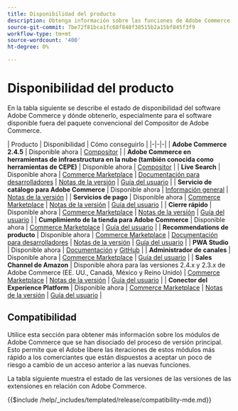 ```yaml
---
title: Disponibilidad del producto
description: Obtenga información sobre las funciones de Adobe Commerce disponibles actualmente, cómo acceder a ellas y comprobar su compatibilidad con versiones específicas de Adobe Commerce.
source-git-commit: 7be72f81bca1fc68f848f38515b2a15bf845f3f9
workflow-type: tm+mt
source-wordcount: '400'
ht-degree: 0%

---
```



# Disponibilidad del producto

En la tabla siguiente se describe el estado de disponibilidad del software Adobe Commerce y dónde obtenerlo, especialmente para el software disponible fuera del paquete convencional del Compositor de Adobe Commerce.

| Producto | Disponibilidad | Cómo conseguirlo | |-|-|-| | **Adobe Commerce 2.4.5**                  | Disponible ahora | [Compositor](../installation/composer.md)  | | **Adobe Commerce en herramientas de infraestructura en la nube (también conocida como herramientas de CEPE)** | Disponible ahora | [Compositor](https://devdocs.magento.com/cloud/project/ece-tools-update.html) | | **Live Search**                                 | Disponible ahora | [Commerce Marketplace](https://marketplace.magento.com/magento-live-search.html) \| [Documentación para desarrolladores](https://devdocs.magento.com/live-search/overview.html) \| [Notas de la versión](https://experienceleague.adobe.com/docs/commerce-merchant-services/live-search/release-notes.html) \| [Guía del usuario](https://experienceleague.adobe.com/docs/commerce-merchant-services/live-search/overview.html) | | **Servicio de catálogo para Adobe Commerce**                                 | Disponible ahora |  [Información general](https://experienceleague.adobe.com/docs/commerce-merchant-services/catalog-service/guide-overview.html) \| [Notas de la versión](https://experienceleague.adobe.com/docs/commerce-merchant-services/catalog-service/release-notes.html?lang=en) \| | **Servicios de pago**                            | Disponible ahora | [Commerce Marketplace](https://marketplace.magento.com/magento-payment-services.html) \| [Notas de la versión](https://experienceleague.adobe.com/docs/commerce-merchant-services/payment-services/release-notes.html) \| [Guía del usuario](https://experienceleague.adobe.com/docs/commerce-merchant-services/payment-services/guide-overview.html) | | **Cierre rápido** | Disponible ahora | [Commerce Marketplace](https://marketplace.magento.com/magento-quick-checkout.html) \| [Notas de la versión](https://experienceleague.adobe.com/docs/commerce-merchant-services/quick-checkout/release-notes.html) \| [Guía del usuario](https://experienceleague.adobe.com/docs/commerce-merchant-services/quick-checkout/overview.html) | | **Cumplimiento de la tienda para Adobe Commerce** | Disponible ahora | [Commerce Marketplace](https://marketplace.magento.com/store-fulfillment-magento-walmart.html) \| [Guía del usuario](https://experienceleague.adobe.com/docs/commerce-merchant-services/store-fulfillment/introduction.html) | | **Recommendations de producto**                     | Disponible ahora | [Commerce Marketplace](https://marketplace.magento.com/magento-product-recommendations.html) \| [Documentación para desarrolladores](https://devdocs.magento.com/recommendations/product-recs.html) \| [Notas de la versión](https://experienceleague.adobe.com/docs/commerce-merchant-services/product-recommendations/release-notes.html) \| [Guía del usuario](https://experienceleague.adobe.com/docs/commerce-merchant-services/product-recommendations/overview.html) | | **PWA Studio**                                  | Disponible ahora | [Documentación](https://developer.adobe.com/commerce/pwa-studio/) y [GitHub](https://github.com/magento/pwa-studio) | | **Administrador de canales**                             | Disponible ahora | [Commerce Marketplace](https://marketplace.magento.com/magento-channel-manager.html) \| [Guía del usuario](https://experienceleague.adobe.com/docs/commerce-channels/channel-manager/intro-to-channel-manager/overview.html) | | **Sales Channel de Amazon**                        | Disponible ahora para las versiones 2.4.x y 2.3.x de Adobe Commerce (EE. UU., Canadá, México y Reino Unido) | [Commerce Marketplace](https://marketplace.magento.com/magento-module-amazon.html) \| [Notas de la versión](https://experienceleague.adobe.com/docs/commerce-channels/amazon/release-notes.html) \| [Guía del usuario](https://experienceleague.adobe.com/docs/commerce-channels/amazon/overview.html) | | **Conector del Experience Platform**                     | Disponible ahora | [Commerce Marketplace](https://marketplace.magento.com/magento-experience-platform-connector.html) \| [Notas de la versión](https://experienceleague.adobe.com/docs/commerce-merchant-services/experience-platform-connector/release-notes.html?lang=en) \| [Guía del usuario](https://experienceleague.adobe.com/docs/commerce-merchant-services/experience-platform-connector/overview.html?lang=en) |

## Compatibilidad

Utilice esta sección para obtener más información sobre los módulos de Adobe Commerce que se han disociado del proceso de versión principal. Esto permite que el Adobe libere las iteraciones de estos módulos más rápido a los comerciantes que están dispuestos a aceptar un poco de riesgo a cambio de un acceso anterior a las nuevas funciones.

La tabla siguiente muestra el estado de las versiones de las versiones de las extensiones en relación con Adobe Commerce.

{{$include /help/_includes/templated/release/compatibility-mde.md}}
